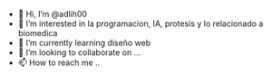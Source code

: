 - 👋 Hi, I’m @adlih00
- 👀 I’m interested in  la programacion, IA, protesis y lo relacionado a biomedica
- 🌱 I’m currently learning  diseño web
- 💞️ I’m looking to collaborate on ...
- 📫 How to reach me ..

<!---
adlih00/adlih00 is a ✨ special ✨ repository because its `README.md` (this file) appears on your GitHub profile.
You can click the Preview link to take a look at your changes.
--->
